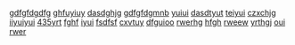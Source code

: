 <a href="https://github.com/2k24afcqualifying/australia-vs-bahrain-live-free/" rel="nofollow">gdfgfdgdfg</a>
<a href="https://github.com/2k24afcqualifying/-WATCH-LIVE-Australia-vs-Bahrain-live-free-05-September-2024/" rel="nofollow">ghfuyiuy</a>
<a href="https://github.com/2k24afcqualifying/-LIVEFREEHD-Australia-vs.-Bahrain-LIVE-STREAMs-ON-TV-Channel-05-September-2024/" rel="nofollow">dasdghjg</a>
<a href="https://github.com/2k24afcqualifying/-reddit-stream-australia-vs.-bahrain-live-stream-reddit-Free/" rel="nofollow">gdfgfdgmnb</a>
<a href="https://github.com/2k24afcqualifying/japan-china-live/" rel="nofollow">yuiui</a>
<a href="https://github.com/2k24afcqualifying/japan-vs-china-live-free/" rel="nofollow">dasdtyut</a>
<a href="https://github.com/2k24afcqualifying/japan-vs-china-live-broadcast/" rel="nofollow">teiyui</a>
<a href="https://github.com/2k24afcqualifying/japan-vs-china-live/" rel="nofollow">czxchjg</a>
<a href="https://rentry.co/f89moti5" rel="nofollow">iiyuiyui</a>
<a href="https://lifeisfeudal.com/Discussions/question/fdjeud-sdjeufn-feffde" rel="nofollow">435yrt</a>
<a href="https://hackmd.io/@orebaba/hfE1iEhjg1yuHRJH" rel="nofollow">fghf</a>
<a href="https://www.forexagone.com/forum/questions-debutants/beh1guwhny2twhf-150101" rel="nofollow">iyui</a>
<a href="https://www.lifesshortlivefree.com/community/vetted-member-instructions/nvwikj3fjeikrgf-ekgr2wjr/" rel="nofollow">fsdfsf</a>
<a href="https://authors-old.curseforge.com/paste/21e5ba5a" rel="nofollow">cxvtuy</a>
<a href="https://www.wowace.com/paste/80b4c859" rel="nofollow">dfguioo</a>
<a href="https://jsfiddle.net/vejsx38L/" rel="nofollow">rwerhg</a>
<a href="https://jsbin.com/wuvasepoba/edit?html,output" rel="nofollow">hfgh</a>
<a href="https://paiza.io/projects/wKQ82IbebDh85xByCJ1-SQ?" rel="nofollow">rweew</a>
<a href="https://jsitor.com/mTa-b3zXe6" rel="nofollow">yrthgj</a>
<a href="https://wow.curseforge.com/paste/5b04967f" rel="nofollow">oui</a>
<a href="https://glot.io/snippets/gzn3pbiz60" rel="nofollow">rwer</a>
